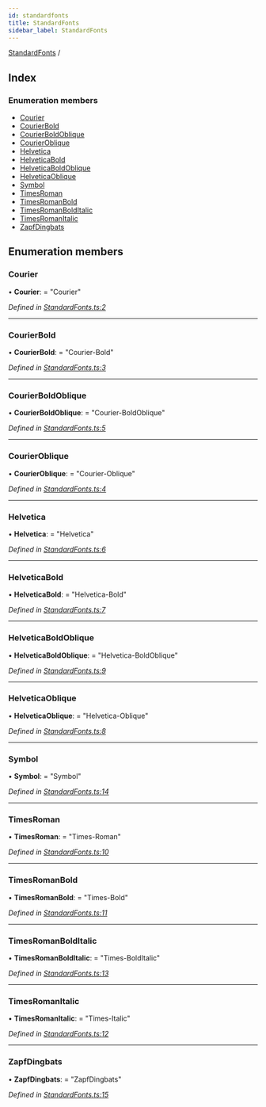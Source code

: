 ```yaml
---
id: standardfonts
title: StandardFonts
sidebar_label: StandardFonts
---
```


[StandardFonts](standardfonts.md) /

## Index

### Enumeration members

* [Courier](standardfonts.md#courier)
* [CourierBold](standardfonts.md#courierbold)
* [CourierBoldOblique](standardfonts.md#courierboldoblique)
* [CourierOblique](standardfonts.md#courieroblique)
* [Helvetica](standardfonts.md#helvetica)
* [HelveticaBold](standardfonts.md#helveticabold)
* [HelveticaBoldOblique](standardfonts.md#helveticaboldoblique)
* [HelveticaOblique](standardfonts.md#helveticaoblique)
* [Symbol](standardfonts.md#symbol)
* [TimesRoman](standardfonts.md#timesroman)
* [TimesRomanBold](standardfonts.md#timesromanbold)
* [TimesRomanBoldItalic](standardfonts.md#timesromanbolditalic)
* [TimesRomanItalic](standardfonts.md#timesromanitalic)
* [ZapfDingbats](standardfonts.md#zapfdingbats)

## Enumeration members

###  Courier

• **Courier**: = "Courier"

*Defined in [StandardFonts.ts:2](https://github.com/Hopding/pdf-lib/blob/f878b0e/src/api/StandardFonts.ts#L2)*

___

###  CourierBold

• **CourierBold**: = "Courier-Bold"

*Defined in [StandardFonts.ts:3](https://github.com/Hopding/pdf-lib/blob/f878b0e/src/api/StandardFonts.ts#L3)*

___

###  CourierBoldOblique

• **CourierBoldOblique**: = "Courier-BoldOblique"

*Defined in [StandardFonts.ts:5](https://github.com/Hopding/pdf-lib/blob/f878b0e/src/api/StandardFonts.ts#L5)*

___

###  CourierOblique

• **CourierOblique**: = "Courier-Oblique"

*Defined in [StandardFonts.ts:4](https://github.com/Hopding/pdf-lib/blob/f878b0e/src/api/StandardFonts.ts#L4)*

___

###  Helvetica

• **Helvetica**: = "Helvetica"

*Defined in [StandardFonts.ts:6](https://github.com/Hopding/pdf-lib/blob/f878b0e/src/api/StandardFonts.ts#L6)*

___

###  HelveticaBold

• **HelveticaBold**: = "Helvetica-Bold"

*Defined in [StandardFonts.ts:7](https://github.com/Hopding/pdf-lib/blob/f878b0e/src/api/StandardFonts.ts#L7)*

___

###  HelveticaBoldOblique

• **HelveticaBoldOblique**: = "Helvetica-BoldOblique"

*Defined in [StandardFonts.ts:9](https://github.com/Hopding/pdf-lib/blob/f878b0e/src/api/StandardFonts.ts#L9)*

___

###  HelveticaOblique

• **HelveticaOblique**: = "Helvetica-Oblique"

*Defined in [StandardFonts.ts:8](https://github.com/Hopding/pdf-lib/blob/f878b0e/src/api/StandardFonts.ts#L8)*

___

###  Symbol

• **Symbol**: = "Symbol"

*Defined in [StandardFonts.ts:14](https://github.com/Hopding/pdf-lib/blob/f878b0e/src/api/StandardFonts.ts#L14)*

___

###  TimesRoman

• **TimesRoman**: = "Times-Roman"

*Defined in [StandardFonts.ts:10](https://github.com/Hopding/pdf-lib/blob/f878b0e/src/api/StandardFonts.ts#L10)*

___

###  TimesRomanBold

• **TimesRomanBold**: = "Times-Bold"

*Defined in [StandardFonts.ts:11](https://github.com/Hopding/pdf-lib/blob/f878b0e/src/api/StandardFonts.ts#L11)*

___

###  TimesRomanBoldItalic

• **TimesRomanBoldItalic**: = "Times-BoldItalic"

*Defined in [StandardFonts.ts:13](https://github.com/Hopding/pdf-lib/blob/f878b0e/src/api/StandardFonts.ts#L13)*

___

###  TimesRomanItalic

• **TimesRomanItalic**: = "Times-Italic"

*Defined in [StandardFonts.ts:12](https://github.com/Hopding/pdf-lib/blob/f878b0e/src/api/StandardFonts.ts#L12)*

___

###  ZapfDingbats

• **ZapfDingbats**: = "ZapfDingbats"

*Defined in [StandardFonts.ts:15](https://github.com/Hopding/pdf-lib/blob/f878b0e/src/api/StandardFonts.ts#L15)*
